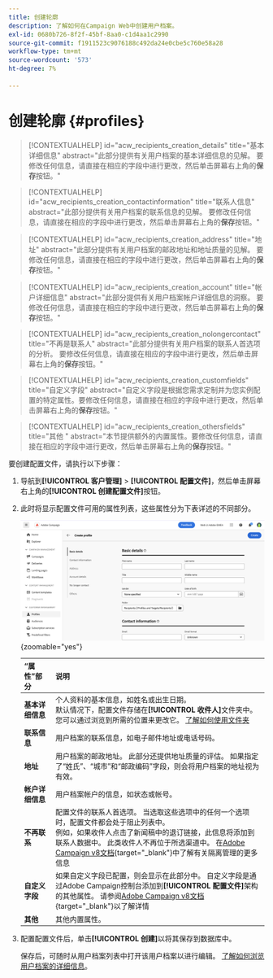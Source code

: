 ```yaml
---
title: 创建轮廓
description: 了解如何在Campaign Web中创建用户档案。
exl-id: 0680b726-8f2f-45bf-8aa0-c1d4aa1c2990
source-git-commit: f1911523c9076188c492da24e0cbe5c760e58a28
workflow-type: tm+mt
source-wordcount: '573'
ht-degree: 7%

---
```


# 创建轮廓 {#profiles}

>[!CONTEXTUALHELP]
>id="acw_recipients_creation_details"
>title="基本详细信息"
>abstract="此部分提供有关用户档案的基本详细信息的见解。 要修改任何信息，请直接在相应的字段中进行更改，然后单击屏幕右上角的&#x200B;**保存**&#x200B;按钮。"

>[!CONTEXTUALHELP]
>id="acw_recipients_creation_contactinformation"
>title="联系人信息"
>abstract="此部分提供有关用户档案的联系信息的见解。 要修改任何信息，请直接在相应的字段中进行更改，然后单击屏幕右上角的&#x200B;**保存**&#x200B;按钮。"

>[!CONTEXTUALHELP]
>id="acw_recipients_creation_address"
>title="地址"
>abstract="此部分提供有关用户档案的邮政地址和地址质量的见解。 要修改任何信息，请直接在相应的字段中进行更改，然后单击屏幕右上角的&#x200B;**保存**&#x200B;按钮。"

>[!CONTEXTUALHELP]
>id="acw_recipients_creation_account"
>title="帐户详细信息"
>abstract="此部分提供有关用户档案帐户详细信息的洞察。 要修改任何信息，请直接在相应的字段中进行更改，然后单击屏幕右上角的&#x200B;**保存**&#x200B;按钮。"

>[!CONTEXTUALHELP]
>id="acw_recipients_creation_nolongercontact"
>title="不再是联系人"
>abstract="此部分提供有关用户档案的联系人首选项的分析。 要修改任何信息，请直接在相应的字段中进行更改，然后单击屏幕右上角的&#x200B;**保存**&#x200B;按钮。"

>[!CONTEXTUALHELP]
>id="acw_recipients_creation_customfields"
>title="自定义字段"
>abstract="自定义字段是根据您需求定制并为您实例配置的特定属性。要修改任何信息，请直接在相应的字段中进行更改，然后单击屏幕右上角的&#x200B;**保存**&#x200B;按钮。"

>[!CONTEXTUALHELP]
>id="acw_recipients_creation_othersfields"
>title="其他 "
>abstract="本节提供额外的内置属性。要修改任何信息，请直接在相应的字段中进行更改，然后单击屏幕右上角的&#x200B;**保存**&#x200B;按钮。"

要创建配置文件，请执行以下步骤：

1. 导航到&#x200B;**[!UICONTROL 客户管理]** > **[!UICONTROL 配置文件]**，然后单击屏幕右上角的&#x200B;**[!UICONTROL 创建配置文件]**&#x200B;按钮。

1. 此时将显示配置文件可用的属性列表，这些属性分为下表详述的不同部分。

   ![显示配置文件可用属性列表的屏幕截图，这些属性按章节](assets/create-profile.png){zoomable="yes"}

   | “属性”部分 | 说明 |
   |  ---  |  ---  |
   | **基本详细信息** | 个人资料的基本信息，如姓名或出生日期。<br/>默认情况下，配置文件存储在&#x200B;**[!UICONTROL 收件人]**&#x200B;文件夹中。 您可以通过浏览到所需的位置来更改它。 [了解如何使用文件夹](../get-started/permissions.md#folders) |
   | **联系信息** | 用户档案的联系信息，如电子邮件地址或电话号码。 |
   | **地址** | 用户档案的邮政地址。 此部分还提供地址质量的评估。 如果指定了“姓氏”、“城市”和“邮政编码”字段，则会将用户档案的地址视为有效。 |
   | **帐户详细信息** | 用户档案帐户的信息，如状态或帐号。 |
   | **不再联系** | 配置文件的联系人首选项。 当选取这些选项中的任何一个选项时，配置文件都会处于阻止列表中。<br/>例如，如果收件人点击了新闻稿中的退订链接，此信息将添加到联系人数据中。 此类收件人不再位于所选渠道中。 在[Adobe Campaign v8文档](https://experienceleague.adobe.com/docs/campaign/campaign-v8/send/failures/quarantines.html){target="_blank"}中了解有关隔离管理的更多信息 |
   | **自定义字段** | 如果自定义字段已配置，则会显示在此部分中。 自定义字段是通过Adobe Campaign控制台添加到&#x200B;**[!UICONTROL 配置文件]**&#x200B;架构的其他属性。 请参阅[Adobe Campaign v8文档](https://experienceleague.adobe.com/docs/campaign/campaign-v8/developer/shemas-forms/extend-schema.html){target="_blank"}以了解详情 |
   | **其他** | 其他内置属性。 |

1. 配置配置文件后，单击&#x200B;**[!UICONTROL 创建]**&#x200B;以将其保存到数据库中。

   保存后，可随时从用户档案列表中打开该用户档案以进行编辑。 [了解如何浏览用户档案的详细信息](profile-view.md)。